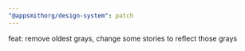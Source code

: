 ```yaml
---
"@appsmithorg/design-system": patch
---
```


feat: remove oldest grays, change some stories to reflect those grays
